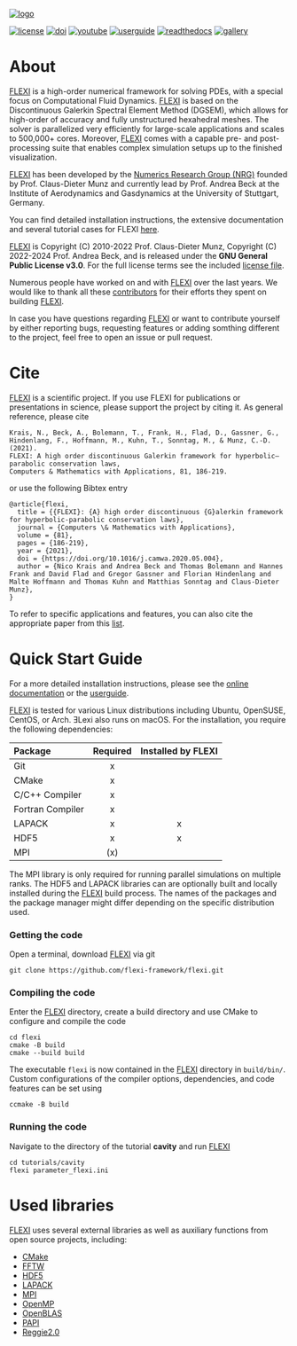 [![logo](https://numericsresearchgroup.org/images/icons/flexi.svg "FLEXI")][flexi]


[![license](https://img.shields.io/github/license/flexi-framework/flexi.svg?maxAge=2592000 "GPL-3.0 License")](LICENSE.md)
[![doi](https://img.shields.io/badge/DOI-10.1016/j.camwa.2020.05.004-blue "DOI")](https://doi.org/10.1016/j.camwa.2020.05.004)
[![youtube](https://img.shields.io/badge/YouTube-red?logo=youtube "YouTube")](https://www.youtube.com/@nrgiag8633)
[![userguide](https://img.shields.io/badge/Userguide-silver "Userguide")][userguide]
[![readthedocs](https://img.shields.io/badge/ReadTheDocs-2980b9 "ReadTheDocs")][readthedocs]
[![gallery](https://img.shields.io/badge/Gallery-teal "Gallery")][gallery]

# About

[FLEXI][flexi] is a high-order numerical framework for solving PDEs, with a special focus on Computational Fluid Dynamics. [FLEXI][flexi] is based on the Discontinuous Galerkin Spectral Element Method (DGSEM), which allows for high-order of accuracy and fully unstructured hexahedral meshes. The solver is parallelized very efficiently for large-scale applications and scales to 500,000+ cores. Moreover, [FLEXI][flexi] comes with a capable pre- and post-processing suite that enables complex simulation setups up to the finished visualization.

[FLEXI][flexi] has been developed by the [Numerics Research Group (NRG)][nrg] founded by Prof. Claus-Dieter Munz and currently lead by Prof. Andrea Beck at the Institute of Aerodynamics and Gasdynamics at the University of Stuttgart, Germany.

You can find detailed installation instructions, the extensive documentation and several tutorial cases for FLEXI [here][flexi].

[FLEXI][flexi] is Copyright (C) 2010-2022 Prof. Claus-Dieter Munz, Copyright (C) 2022-2024 Prof. Andrea Beck, and is released under the **GNU General Public License v3.0**. For the full license terms see the included [license file](LICENSE.md).

Numerous people have worked on and with [FLEXI][flexi] over the last years. We would like to thank all these [contributors](CONTRIBUTORS.md) for their efforts they spent on building [FLEXI][flexi].
 
In case you have questions regarding [FLEXI][flexi] or want to contribute yourself by either reporting bugs, requesting features or adding somthing different to the project, feel free to open an issue or pull request.

# Cite
[FLEXI][flexi] is a scientific project. If you use FLEXI for publications or presentations in science, please support the project by citing it. As general reference, please cite
```
Krais, N., Beck, A., Bolemann, T., Frank, H., Flad, D., Gassner, G., Hindenlang, F., Hoffmann, M., Kuhn, T., Sonntag, M., & Munz, C.-D. (2021).
FLEXI: A high order discontinuous Galerkin framework for hyperbolic–parabolic conservation laws,
Computers & Mathematics with Applications, 81, 186-219.
```
or use the following Bibtex entry

    @article{flexi,
      title = {{FLEXI}: {A} high order discontinuous {G}alerkin framework for hyperbolic-parabolic conservation laws},
      journal = {Computers \& Mathematics with Applications},
      volume = {81},
      pages = {186-219},
      year = {2021},
      doi = {https://doi.org/10.1016/j.camwa.2020.05.004},
      author = {Nico Krais and Andrea Beck and Thomas Bolemann and Hannes Frank and David Flad and Gregor Gassner and Florian Hindenlang and Malte Hoffmann and Thomas Kuhn and Matthias Sonntag and Claus-Dieter Munz},
    }

To refer to specific applications and features, you can also cite the appropriate paper from this [list][publications].

# Quick Start Guide
For a more detailed installation instructions, please see the [online documentation][readthedocs] or the [userguide][userguide].

[FLEXI][flexi] is tested for various Linux distributions including Ubuntu, OpenSUSE, CentOS, or Arch. ƎLexi also runs on macOS. For the installation, you require the following dependencies:

| Package          | Required | Installed by FLEXI |
|:-----------------|:--------:|:------------------:|
| Git              |      x   |                    |
| CMake            |      x   |                    |
| C/C++ Compiler   |      x   |                    |
| Fortran Compiler |      x   |                    |
| LAPACK           |      x   |      x             |
| HDF5             |      x   |      x             |
| MPI              |     (x)  |                    |

The MPI library is only required for running parallel simulations on multiple ranks. The HDF5 and LAPACK libraries can are optionally built and locally installed during the [FLEXI][flexi] build process. The names of the packages and the package manager might differ depending on the specific distribution used.

### Getting the code
Open a terminal, download [FLEXI][flexi] via git

    git clone https://github.com/flexi-framework/flexi.git

### Compiling the code
Enter the [FLEXI][flexi] directory, create a build directory and use CMake to configure and compile the code

    cd flexi
    cmake -B build
    cmake --build build

The executable `flexi` is now contained in the [FLEXI][flexi] directory in `build/bin/`. Custom configurations of the compiler options, dependencies, and code features can be set using

    ccmake -B build

### Running the code
Navigate to the directory of the tutorial **cavity** and run [FLEXI][flexi]

    cd tutorials/cavity
    flexi parameter_flexi.ini

# Used libraries
[FLEXI][flexi] uses several external libraries as well as auxiliary functions from open source projects, including:
* [CMake](https://cmake.org)
* [FFTW](https://www.fftw.org)
* [HDF5](https://www.hdfgroup.org)
* [LAPACK](https://www.netlib.org/lapack)
* [MPI](https://www.mcs.anl.gov/research/projects/mpi)
* [OpenMP](https://www.openmp.org)
* [OpenBLAS](https://www.openblas.net)
* [PAPI](https://icl.cs.utk.edu/papi)
* [Reggie2.0](https://github.com/reggie-framework/reggie2.0)

[nrg]:           https://numericsresearchgroup.org/index.html
[flexi]:         https://numericsresearchgroup.org/flexi_index.html
[publications]:  https://numericsresearchgroup.org/publications.html#services
[userguide]:     https://numericsresearchgroup.org/userguide/pdf/userguide.pdf
[readthedocs]:   https://numericsresearchgroup.org/userguide/html/index.html
[gallery]:       https://numericsresearchgroup.org/gallery.html#portfolio
[youtube]:       https://www.youtube.com/@nrgiag8633 
